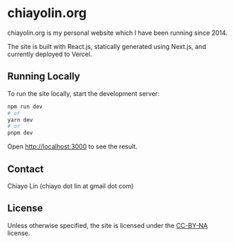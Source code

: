 # chiayolin.org

chiayolin.org is my personal website which I have been running since 2014.

The site is built with React.js, statically generated using Next.js, and
currently deployed to Vercel.

## Running Locally

To run the site locally, start the development server:

```bash
npm run dev
# or
yarn dev
# or
pnpm dev
```

Open [http://localhost:3000](http://localhost:3000) to see the result.

## Contact

Chiayo Lin (chiayo dot lin at gmail dot com)

## License

Unless otherwise specified, the site is licensed under the
[CC-BY-NA](https://creativecommons.org/licenses/by-nc/2.0/) license.

